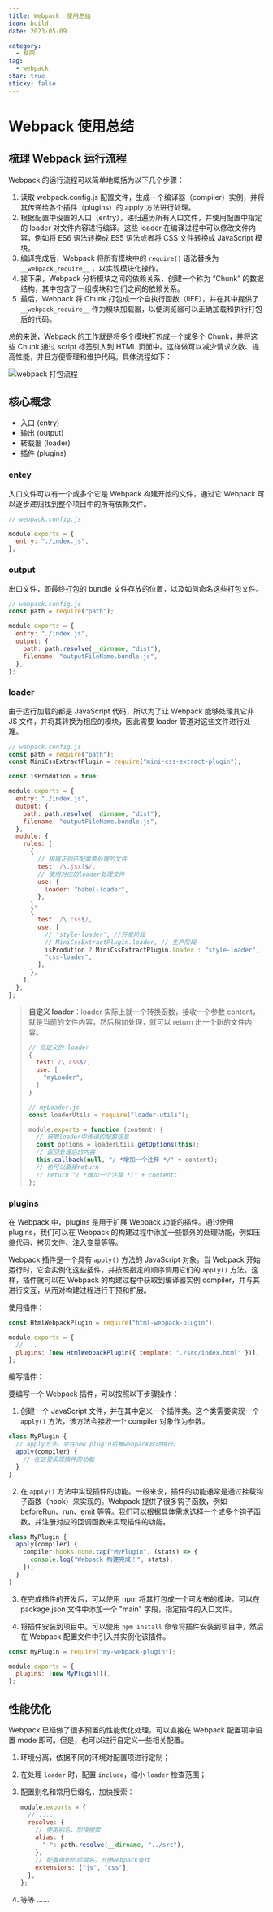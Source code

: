 ```yaml
---
title: Webpack  使用总结
icon: build
date: 2023-05-09

category:
  - 框架
tag:
  - webpack
star: true
sticky: false
---
```


# Webpack 使用总结

## 梳理 Webpack 运行流程

Webpack 的运行流程可以简单地概括为以下几个步骤：

1. 读取 webpack.config.js 配置文件，生成一个编译器（compiler）实例，并将其传递给各个插件（plugins）的 apply 方法进行处理。
2. 根据配置中设置的入口（entry），递归遍历所有入口文件，并使用配置中指定的 loader 对文件内容进行编译。这些 loader 在编译过程中可以修改文件内容，例如将 ES6 语法转换成 ES5 语法或者将 CSS 文件转换成 JavaScript 模块。
3. 编译完成后，Webpack 将所有模块中的 `require()` 语法替换为 `__webpack_require__` ，以实现模块化操作。
4. 接下来，Webpack 分析模块之间的依赖关系，创建一个称为 “Chunk” 的数据结构，其中包含了一组模块和它们之间的依赖关系。
5. 最后，Webpack 将 Chunk 打包成一个自执行函数（IIFE），并在其中提供了`__webpack_require__` 作为模块加载器，以便浏览器可以正确加载和执行打包后的代码。

总的来说，Webpack 的工作就是将多个模块打包成一个或多个 Chunk，并将这些 Chunk 通过 script 标签引入到 HTML 页面中。这样做可以减少请求次数、提高性能，并且方便管理和维护代码。具体流程如下：

![webpack 打包流程](https://cdn.jsdelivr.net/gh/rayadaschn/blogImage@master/img/202305090950493.png)

## 核心概念

- 入口 (entry)
- 输出 (output)
- 转载器 (loader)
- 插件 (plugins)

### entey

入口文件可以有一个或多个它是 Webpack 构建开始的文件，通过它 Webpack 可以逐步递归找到整个项目中的所有依赖文件。

```js
// webpack.config.js

module.exports = {
  entry: "./index.js",
};
```

### output

出口文件，即最终打包的 bundle 文件存放的位置，以及如何命名这些打包文件。

```js
// webpack.config.js
const path = require("path");

module.exports = {
  entry: "./index.js",
  output: {
    path: path.resolve(__dirname, "dist"),
    filename: "outputFileName.bundle.js",
  },
};
```

### loader

由于运行加载的都是 JavaScript 代码，所以为了让 Webpack 能够处理其它非 JS 文件，并将其转换为相应的模块，因此需要 loader 管道对这些文件进行处理。

```js
// webpack.config.js
const path = require("path");
const MiniCssExtractPlugin = require("mini-css-extract-plugin");

const isProdution = true;

module.exports = {
  entry: "./index.js",
  output: {
    path: path.resolve(__dirname, "dist"),
    filename: "outputFileName.bundle.js",
  },
  module: {
    rules: [
      {
        // 根据正则匹配需要处理的文件
        test: /\.jsx?$/,
        // 使用对应的loader处理文件
        use: {
          loader: "babel-loader",
        },
      },
      {
        test: /\.css$/,
        use: [
          // 'style-loader', //开发阶段
          // MiniCssExtractPlugin.loader, // 生产阶段
          isProdution ? MiniCssExtractPlugin.loader : "style-loader",
          "css-loader",
        ],
      },
    ],
  },
};
```

> **自定义 loader**：loader 实际上就一个转换函数，接收一个参数 content，就是当前的文件内容，然后稍加处理，就可以 return 出一个新的文件内容。
>
> ```js
> // 自定义的 loader
> {
>   test: /\.css$/,
>   use: [
>     "myLoader",
>   ]
> }
> ```
>
> ```js
> // myLoader.js
> const loaderUtils = require("loader-utils");
>
> module.exports = function (content) {
>   // 获取loader中传递的配置信息
>   const options = loaderUtils.getOptions(this);
>   // 返回处理后的内容
>   this.callback(null, "/ *增加一个注释 */" + content);
>   // 也可以直接return
>   // return "/ *增加一个注释 */" + content;
> };
> ```

### plugins

在 Webpack 中，plugins 是用于扩展 Webpack 功能的插件。通过使用 plugins，我们可以在 Webpack 的构建过程中添加一些额外的处理功能，例如压缩代码、拷贝文件、注入变量等等。

Webpack 插件是一个具有 `apply()` 方法的 JavaScript 对象。当 Webpack 开始运行时，它会实例化这些插件，并按照指定的顺序调用它们的 `apply()` 方法。这样，插件就可以在 Webpack 的构建过程中获取到编译器实例 compiler，并与其进行交互，从而对构建过程进行干预和扩展。

使用插件：

```js
const HtmlWebpackPlugin = require("html-webpack-plugin");

module.exports = {
  // ...
  plugins: [new HtmlWebpackPlugin({ template: "./src/index.html" })],
};
```

编写插件：

要编写一个 Webpack 插件，可以按照以下步骤操作：

1. 创建一个 JavaScript 文件，并在其中定义一个插件类。这个类需要实现一个 `apply()` 方法，该方法会接收一个 compiler 对象作为参数。

```js
class MyPlugin {
  // apply方法，会在new plugin后被webpack自动执行。
  apply(compiler) {
    // 在这里实现插件的功能
  }
}
```

2. 在 `apply()` 方法中实现插件的功能。一般来说，插件的功能通常是通过挂载钩子函数（hook）来实现的。Webpack 提供了很多钩子函数，例如 beforeRun、run、emit 等等。我们可以根据具体需求选择一个或多个钩子函数，并注册对应的回调函数来实现插件的功能。

```js
class MyPlugin {
  apply(compiler) {
    compiler.hooks.done.tap("MyPlugin", (stats) => {
      console.log("Webpack 构建完成！", stats);
    });
  }
}
```

3. 在完成插件的开发后，可以使用 npm 将其打包成一个可发布的模块。可以在 package.json 文件中添加一个 "main" 字段，指定插件的入口文件。

4. 将插件安装到项目中。可以使用 `npm install` 命令将插件安装到项目中，然后在 Webpack 配置文件中引入并实例化该插件。

```js
const MyPlugin = require("my-webpack-plugin");

module.exports = {
  plugins: [new MyPlugin()],
};
```

## 性能优化

Webpack 已经做了很多预置的性能优化处理，可以直接在 Webpack 配置项中设置 mode 即可。但是，也可以进行自定义一些相关配置。

1. 环境分离，依据不同的环境对配置项进行定制；

2. 在处理 `loader` 时，配置 `include`，缩小 `loader` 检查范围；

3. 配置别名和常用后缀名，加快搜索：

   ```js
   module.exports = {
     // ....
     resolve: {
       // 使用别名，加快搜索
       alias: {
         "~": path.resolve(__dirname, "../src"),
       },
       // 配置用到的后缀名，方便webpack查找
       extensions: ["js", "css"],
     },
   };
   ```

4. 等等 ......
